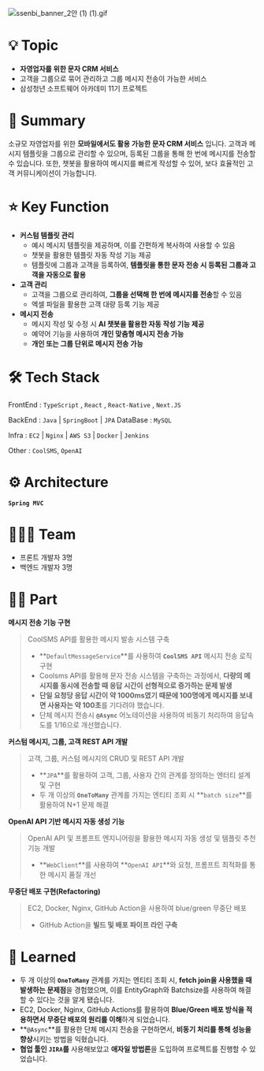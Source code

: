 ![ssenbi_banner_2안 (1) (1).gif](https://prod-files-secure.s3.us-west-2.amazonaws.com/2bdacfc4-1053-4ee1-a39b-62244cca102a/ff872edb-2467-4cdd-99e7-5cd1fcc2ccc4/ssenbi_banner_2%EC%95%88_(1)_(1).gif)

# 💡 Topic

- **자영업자를 위한 문자 CRM 서비스**
- 고객을 그룹으로 묶어 관리하고 그룹 메시지 전송이 가능한 서비스
- 삼성청년 소프트웨어 아카데미 11기 프로젝트

# 📝 Summary

소규모 자영업자를 위한 **모바일에서도 활용 가능한 문자 CRM 서비스** 입니다. 고객과 메시지 템플릿을 그룹으로 관리할 수 있으며, 등록된 그룹을 통해 한 번에 메시지를 전송할 수 있습니다. 또한, 챗봇을 활용하여 메시지를 빠르게 작성할 수 있어, 보다 효율적인 고객 커뮤니케이션이 가능합니다.

# ⭐️ Key Function

- **커스텀 템플릿 관리**
    - 예시 메시지 템플릿을 제공하며, 이를 간편하게 복사하여 사용할 수 있음
    - 챗봇을 활용한 템플릿 자동 작성 기능 제공
    - 템플릿에 그룹과 고객을 등록하여, **템플릿을 통한 문자 전송 시 등록된 그룹과 고객을 자동으로 활용**
- **고객 관리**
    - 고객을 그룹으로 관리하여, **그룹을 선택해 한 번에 메시지를 전송**할 수 있음
    - 엑셀 파일을 활용한 고객 대량 등록 기능 제공
- **메시지 전송**
    - 메시지 작성 및 수정 시 **AI 챗봇을 활용한 자동 작성 기능 제공**
    - 예약어 기능을 사용하여 **개인 맞춤형 메시지 전송 가능**
    - **개인 또는 그룹 단위로 메시지 전송 가능**

# 🛠 Tech Stack

FrontEnd : `TypeScript` , `React` , `React-Native` , `Next.JS`

BackEnd : `Java` | `SpringBoot` | `JPA`
DataBase : `MySQL`

Infra : `EC2` | `Nginx` | `AWS S3` | `Docker` | `Jenkins`

Other : `CoolSMS`, `OpenAI`

# ⚙️ Architecture

**`Spring MVC`**

# 🧑🏻‍💻 Team

- 프론트 개발자 3명
- 백엔드 개발자 3명

# 🤚🏻 Part

**메시지 전송 기능 구현**

> CoolSMS API를 활용한 메시지 발송 시스템 구축
> 
> - **`DefaultMessageService`**를 사용하여 **`CoolSMS API`** 메시지 전송 로직 구현
> - Coolsms API를 활용해 문자 전송 시스템을 구축하는 과정에서, **다량의 메시지를 동시에 전송할 때 응답 시간이 선형적으로 증가하는 문제 발생**
> - **단일 요청당 응답 시간이 약 1000ms였기 때문에 100명에게 메시지를 보내면 사용자는 약 100초**를 기다려야 했습니다.
> - 단체 메시지 전송시 **`@Async`** 어노테이션을 사용하여 비동기 처리하여 응답속도를 1/16으로 개선했습니다.

**커스텀 메시지, 그룹, 고객 REST API 개발**

> 고객, 그룹, 커스텀 메시지의 CRUD 및 REST API 개발
> 
> - **`JPA`**를 활용하여 고객, 그룹, 사용자 간의 관계를 정의하는 엔터티 설계 및 구현
> - 두 개 이상의 **`OneToMany`** 관계를 가지는 엔티티 조회 시 **`batch size`**를 활용하여 N+1 문제 해결

**OpenAI API 기반 메시지 자동 생성 기능**

> OpenAI API 및 프롬프트 엔지니어링을 활용한 메시지 자동 생성 및 템플릿 추천 기능 개발
> 
> - **`WebClient`**를 사용하여 **`OpenAI API`**와 요청, 프롬프트 최적화를 통한 메시지 품질 개선

**무중단 배포 구현(Refactoring)**

> EC2, Docker, Nginx, GitHub Action을 사용하여 blue/green 무중단 배포
> 
> - GitHub Action을 **빌드 및 배포 파이프 라인 구축**

# 🤔 Learned

- 두 개 이상의 **`OneToMany`** 관계를 가지는 엔티티 조회 시, **fetch join을 사용했을 때 발생하는 문제점**을 경험했으며, 이를 EntityGraph와 Batchsize를 사용하여 해결 할 수 있다는 것을 알게 됐습니다.
- EC2, Docker, Nginx, GitHub Actions를 활용하여 **Blue/Green 배포 방식을 적용하면서 무중단 배포의 원리를 이해**하게 되었습니다.
- **`@Async`**를 활용한 단체 메시지 전송을 구현하면서, **비동기 처리를 통해 성능을 향상**시키는 방법을 익혔습니다.
- **협업 툴인 `JIRA`를** 사용해보았고 **애자일 방법론**을 도입하여 프로젝트를 진행할 수 있었습니다.
